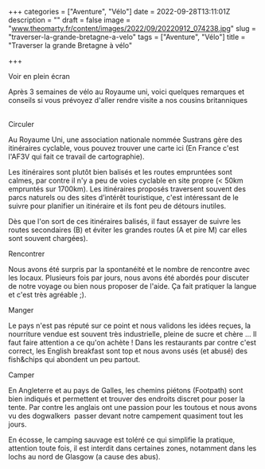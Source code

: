 +++
categories = ["Aventure", "Vélo"]
date = 2022-09-28T13:11:01Z
description = ""
draft = false
image = "www.theomarty.fr/content/images/2022/09/20220912_074238.jpg"
slug = "traverser-la-grande-bretagne-a-velo"
tags = ["Aventure", "Vélo"]
title = "Traverser la grande Bretagne à vélo"

+++


Voir en plein écran

Après 3 semaines de vélo au Royaume uni, voici quelques remarques et conseils si vous prévoyez d'aller rendre visite a nos cousins britanniques             ‌


Circuler‌‌

Au Royaume Uni, une association nationale nommée Sustrans gère des itinéraires cyclable, vous pouvez trouver une carte ici (En France c'est l'AF3V qui fait ce travail de cartographie).‌‌

Les itinéraires sont plutôt bien balisés et les routes empruntées sont calmes, par contre il n'y a peu de voies cyclable en site propre (< 50km empruntés sur 1700km). Les itinéraires proposés traversent souvent des parcs naturels ou des sites d’intérêt touristique, c'est intéressant de le suivre pour planifier un itinéraire et ils font peu de détours inutiles.

Dès que l'on sort de ces itinéraires balisés, il faut essayer de suivre les routes secondaires (B) et éviter les grandes routes (A et pire M) car elles sont souvent chargées).‌‌


Rencontrer‌‌

Nous avons été surpris par la spontanéité et le nombre de rencontre avec les locaux. Plusieurs fois par jours, nous avons été abordés pour discuter de notre voyage ou bien nous proposer de l'aide. Ça fait pratiquer la langue et c'est très agréable ;)‌‌.


Manger‌‌

Le pays n'est pas réputé sur ce point et nous validons les idées reçues, la nourriture vendue est souvent très industrielle, pleine de sucre et chère ... Il faut faire attention a ce qu'on achète ! ‌‌Dans les restaurants par contre c'est correct, les English breakfast sont top et nous avons usés (et abusé) des fish&chips qui abondent un peu partout.‌‌


Camper‌‌

En Angleterre et au pays de Galles, les chemins piétons (Footpath) sont bien indiqués et permettent et trouver des endroits discret pour poser la tente. Par contre les anglais ont une passion pour les toutous et nous avons vu des dogwalkers  passer devant notre campement quasiment tout les jours.

En écosse, le camping sauvage est toléré ce qui simplifie la pratique, attention toute fois, il est interdit dans certaines zones, notamment dans les lochs au nord de Glasgow (a cause des abus).